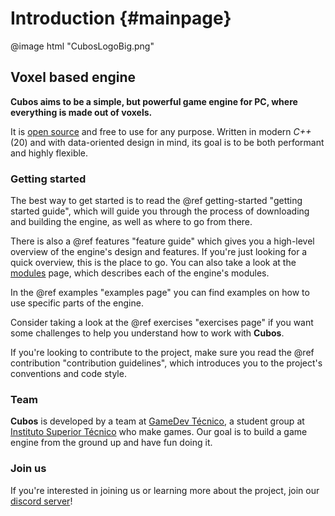 # Introduction {#mainpage}

@image html "CubosLogoBig.png"

## Voxel based engine

**Cubos aims to be a simple, but powerful game engine for PC, where**
**everything is made out of voxels.**

It is [open source](https://github.com/GameDevTecnico/cubos) and free to use
for any purpose. Written in modern *C++* (20) and with data-oriented design in
mind, its goal is to be both performant and highly flexible.

### Getting started

The best way to get started is to read the @ref getting-started
"getting started guide", which will guide you through the process of
downloading and building the engine, as well as where to go from there.

There is also a @ref features "feature guide" which gives you a high-level
overview of the engine's design and features. If you're just looking for a
quick overview, this is the place to go. You can also take a look at the
[modules](modules.html) page, which describes each of the engine's modules.

In the @ref examples "examples page" you can find examples on how to use
specific parts of the engine.

Consider taking a look at the @ref exercises "exercises page" if you want some
challenges to help you understand how to work with **Cubos**.

If you're looking to contribute to the project, make sure you read the 
@ref contribution "contribution guidelines", which introduces you to the
project's conventions and code style.

### Team

**Cubos** is developed by a team at
[GameDev Técnico](https://www.instagram.com/gamedevtecnico/), a student group
at [Instituto Superior Técnico](https://tecnico.ulisboa.pt/) who make games.
Our goal is to build a game engine from the ground up and have fun doing it.

### Join us

If you're interested in joining us or learning more about the project, join our [discord server](https://discord.gg/WjTtcNTRqD)!
